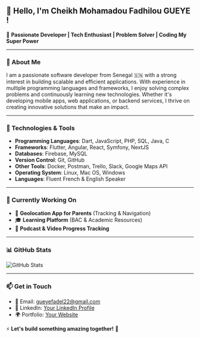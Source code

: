 ## 👋 Hello, I'm Cheikh Mohamadou Fadhilou GUEYE !

🚀 **Passionate Developer | Tech Enthusiast | Problem Solver | Coding My Super Power**

---

### 📝 About Me
I am a passionate software developer from Senegal 🇸🇳 with a strong interest in building scalable and efficient applications. With experience in multiple programming languages and frameworks, I enjoy solving complex problems and continuously learning new technologies. Whether it's developing mobile apps, web applications, or backend services, I thrive on creating innovative solutions that make an impact.

---

### 🔧 Technologies & Tools
- **Programming Languages**: Dart, JavaScript, PHP, SQL, Java, C
- **Frameworks**: Flutter, Angular, React, Symfony, NextJS
- **Databases**: Firebase, MySQL
- **Version Control**: Git, GitHub
- **Other Tools**: Docker, Postman, Trello, Slack, Google Maps API
- **Operating System**: Linux, Mac OS, Windows
- **Languages**: Fluent French & English Speaker

---

### 🌱 Currently Working On
- 📍 **Geolocation App for Parents** (Tracking & Navigation)
- 🎓 **Learning Platform** (BAC & Academic Resources)
- 🎵 **Podcast & Video Progress Tracking**

---

### 📊 GitHub Stats
![GitHub Stats](https://github-readme-stats.vercel.app/api?username=fadel221&show_icons=true&theme=radical)

---

### 📫 Get in Touch
- 📧 Email: gueyefadel22@gmail.com
- 💼 LinkedIn: [Your LinkedIn Profile](https://www.linkedin.com/in/fadhilou/)
- 🌍 Portfolio: [Your Website](https://my-portfolio-indol-eta-21.vercel.app/#project)

⚡ **Let's build something amazing together!** 🚀
